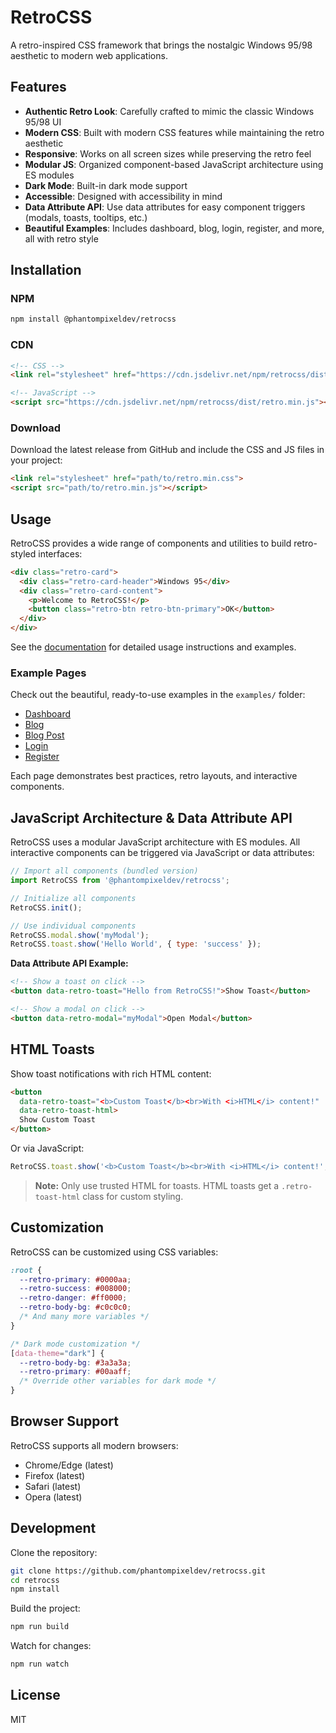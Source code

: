 # RetroCSS

A retro-inspired CSS framework that brings the nostalgic Windows 95/98 aesthetic to modern web applications.

## Features

- **Authentic Retro Look**: Carefully crafted to mimic the classic Windows 95/98 UI
- **Modern CSS**: Built with modern CSS features while maintaining the retro aesthetic
- **Responsive**: Works on all screen sizes while preserving the retro feel
- **Modular JS**: Organized component-based JavaScript architecture using ES modules
- **Dark Mode**: Built-in dark mode support
- **Accessible**: Designed with accessibility in mind
- **Data Attribute API**: Use data attributes for easy component triggers (modals, toasts, tooltips, etc.)
- **Beautiful Examples**: Includes dashboard, blog, login, register, and more, all with retro style

## Installation

### NPM

```bash
npm install @phantompixeldev/retrocss
```

### CDN

```html
<!-- CSS -->
<link rel="stylesheet" href="https://cdn.jsdelivr.net/npm/retrocss/dist/retro.min.css">

<!-- JavaScript -->
<script src="https://cdn.jsdelivr.net/npm/retrocss/dist/retro.min.js"></script>
```

### Download

Download the latest release from GitHub and include the CSS and JS files in your project:

```html
<link rel="stylesheet" href="path/to/retro.min.css">
<script src="path/to/retro.min.js"></script>
```

## Usage

RetroCSS provides a wide range of components and utilities to build retro-styled interfaces:

```html
<div class="retro-card">
  <div class="retro-card-header">Windows 95</div>
  <div class="retro-card-content">
    <p>Welcome to RetroCSS!</p>
    <button class="retro-btn retro-btn-primary">OK</button>
  </div>
</div>
```

See the [documentation](documentation.html) for detailed usage instructions and examples.

### Example Pages

Check out the beautiful, ready-to-use examples in the `examples/` folder:

- [Dashboard](examples/dashboard.html)
- [Blog](examples/blog.html)
- [Blog Post](examples/blog-post.html)
- [Login](examples/login.html)
- [Register](examples/register.html)

Each page demonstrates best practices, retro layouts, and interactive components.

## JavaScript Architecture & Data Attribute API

RetroCSS uses a modular JavaScript architecture with ES modules. All interactive components can be triggered via JavaScript or data attributes:

```javascript
// Import all components (bundled version)
import RetroCSS from '@phantompixeldev/retrocss';

// Initialize all components
RetroCSS.init();

// Use individual components
RetroCSS.modal.show('myModal');
RetroCSS.toast.show('Hello World', { type: 'success' });
```

**Data Attribute API Example:**

```html
<!-- Show a toast on click -->
<button data-retro-toast="Hello from RetroCSS!">Show Toast</button>

<!-- Show a modal on click -->
<button data-retro-modal="myModal">Open Modal</button>
```

## HTML Toasts

Show toast notifications with rich HTML content:

```html
<button 
  data-retro-toast="<b>Custom Toast</b><br>With <i>HTML</i> content!" 
  data-retro-toast-html>
  Show Custom Toast
</button>
```

Or via JavaScript:

```javascript
RetroCSS.toast.show('<b>Custom Toast</b><br>With <i>HTML</i> content!', { html: true });
```

> **Note:** Only use trusted HTML for toasts. HTML toasts get a `.retro-toast-html` class for custom styling.

## Customization

RetroCSS can be customized using CSS variables:

```css
:root {
  --retro-primary: #0000aa;
  --retro-success: #008000;
  --retro-danger: #ff0000;
  --retro-body-bg: #c0c0c0;
  /* And many more variables */
}

/* Dark mode customization */
[data-theme="dark"] {
  --retro-body-bg: #3a3a3a;
  --retro-primary: #00aaff;
  /* Override other variables for dark mode */
}
```

## Browser Support

RetroCSS supports all modern browsers:

- Chrome/Edge (latest)
- Firefox (latest)
- Safari (latest)
- Opera (latest)

## Development

Clone the repository:

```bash
git clone https://github.com/phantompixeldev/retrocss.git
cd retrocss
npm install
```

Build the project:

```bash
npm run build
```

Watch for changes:

```bash
npm run watch
```

## License

MIT
